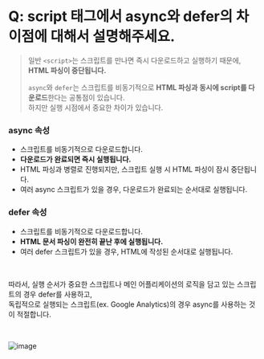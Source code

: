 # Q: script 태그에서 async와 defer의 차이점에 대해서 설명해주세요.
> 일반 `<script>`는 스크립트를 만나면 즉시 다운로드하고 실행하기 때문에, **HTML 파싱이 중단됩니다.**
> 
> `async`와 `defer`는 스크립트를 비동기적으로 **HTML 파싱과 동시에 script를 다운로드**한다는 공통점이 있습니다.  
> 하지만 실행 시점에서 중요한 차이가 있습니다.

### async 속성
- 스크립트를 비동기적으로 다운로드합니다.
- **다운로드가 완료되면 즉시 실행됩니다.**
- HTML 파싱과 병렬로 진행되지만, 스크립트 실행 시 HTML 파싱이 잠시 중단됩니다.
- 여러 async 스크립트가 있을 경우, 다운로드가 완료되는 순서대로 실행됩니다.

### defer 속성
- 스크립트를 비동기적으로 다운로드합니다.
- **HTML 문서 파싱이 완전히 끝난 후에 실행됩니다.**
- 여러 defer 스크립트가 있을 경우, HTML에 작성된 순서대로 실행됩니다.

<br/>

따라서, 실행 순서가 중요한 스크립트나 메인 어플리케이션의 로직을 담고 있는 스크립트의 경우 defer를 사용하고,   
독립적으로 실행되는 스크립트(ex. Google Analytics)의 경우 async를 사용하는 것이 적절합니다.

<br/>

![image](https://github.com/user-attachments/assets/743569d4-caf6-4ea2-8560-dcdf086fb15a)

